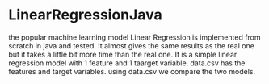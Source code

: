 # LinearRegressionJava
the popular machine learning model Linear Regression is implemented from scratch in java and tested.
It almost gives the same results as the real one but it takes a little bit more time than the real one.
It is a simple linear regression model with 1 feature and 1 taarget variable.
data.csv has the features and target variables.
using data.csv we compare the two models.
